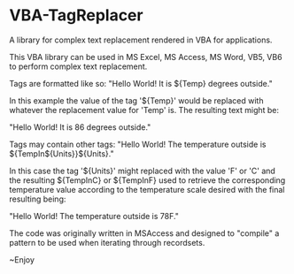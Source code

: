 # VBA-TagReplacer
A library for complex text replacement rendered in VBA for applications.

This VBA library can be used in MS Excel, MS Access, MS Word, VB5, VB6 to perform complex text replacement.

Tags are formatted like so: "Hello World! It is ${Temp} degrees outside."

In this example the value of the tag '${Temp}' would be replaced with whatever the replacement value for 'Temp' is. The resulting text might be: 

   "Hello World! It is 86 degrees outside."

Tags may contain other tags: "Hello World! The temperature outside is ${TempIn${Units}}${Units}." 
   
In this case the tag '${Units}' might replaced with the value 'F' or 'C' and the resulting ${TempInC} or ${TempInF} used to retrieve the corresponding temperature value according to the temperature scale desired with the final resulting being:

   "Hello World! The temperature outside is 78F."
   
The code was originally written in MSAccess and designed to "compile" a pattern to be used when iterating through 
recordsets.

~Enjoy
